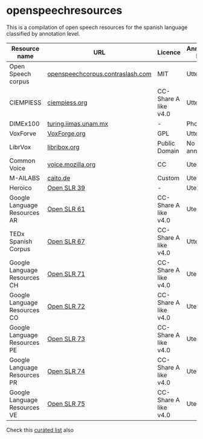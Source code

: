 # openspeechresources

This is a compilation of open speech resources for the spanish language classified by annotation level.

Resource name|URL|Licence|Annotation Leve|Length
|-|-|-|-|-|
Open Speech corpus|[openspeechcorpus.contraslash.com](http://openspeechcorpus.contraslash.com)|MIT|Utterance|50h +
CIEMPIESS|[ciempiess.org](http://www.ciempiess.org/downloads)|CC-Share A like v4.0| Utterance | 17h
DIMEx100|[turing.iimas.unam.mx](http://turing.iimas.unam.mx/~luis/DIME/CORPUS-DIMEX.html)| - |Phonetic|5h
VoxForve|[VoxForge.org](voxforge.org)| GPL | Utterance | 50+
LibrVox|[libribox.org](https://librivox.org/)| Public Domain | No annotation | 400+
Common Voice|[voice.mozilla.org](https://voice.mozilla.org/en/datasets)| CC | Uterance | 27+
M-AILABS|[caito.de](https://www.caito.de/2019/01/the-m-ailabs-speech-dataset/#more-242)| Custom | Uterance | 108
Heroico|[Open SLR 39](http://www.openslr.org/39/)| - | Uterance | 13
Google Language Resources AR | [Open SLR 61](http://www.openslr.org/61/) | CC-Share A like v4.0 | Uterance | -
TEDx Spanish Corpus | [Open SLR 67](http://www.openslr.org/67/)| CC-Share A like v4.0 | Utterance | 24
Google Language Resources CH | [Open SLR 71](http://www.openslr.org/71/) | CC-Share A like v4.0 | Uterance | -
Google Language Resources CO | [Open SLR 72](http://www.openslr.org/72/) | CC-Share A like v4.0 | Uterance | -
Google Language Resources PE | [Open SLR 73](http://www.openslr.org/73/) | CC-Share A like v4.0 | Uterance | -
Google Language Resources PR | [Open SLR 74](http://www.openslr.org/74/) | CC-Share A like v4.0 | Uterance | -
Google Language Resources VE | [Open SLR 75](http://www.openslr.org/75/) | CC-Share A like v4.0 | Uterance | -

Check this [curated list](https://github.com/JRMeyer/open-speech-corpora) also
